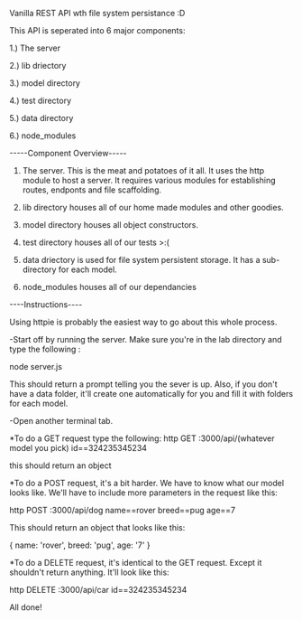 Vanilla REST API wth file system persistance :D

This API is seperated into 6 major components:

1.) The server

2.) lib driectory

3.) model directory

4.) test directory

5.) data directory

6.) node_modules

-----Component Overview-----

1. The server. This is the meat and potatoes of it all. It uses the http module to host a server. It requires various modules for establishing routes, endponts and file scaffolding.

2. lib directory houses all of our home made modules and other goodies.

3. model directory houses all object constructors.

4. test directory houses all of our tests >:(

5. data driectory is used for file system persistent storage. It has a sub-directory for each model.

6. node_modules houses all of our dependancies

----Instructions----

Using httpie is probably the easiest way to go about this whole process.

-Start off by running the server. Make sure you're in the lab directory and type the following :

node server.js

This should return a prompt telling you the sever is up. Also, if you don't have a data folder, it'll create one automatically for you and fill it with folders for each model.

-Open another terminal tab.

*To do a GET request type the following:
http GET :3000/api/(whatever model you pick) id==324235345234

this should return an object

*To do a POST request, it's a bit harder. We have to know what our model looks like. We'll have to include more parameters in the request like this:

http POST :3000/api/dog name==rover breed==pug age==7

This should return an object that looks like this:

{
  name: 'rover',
  breed: 'pug',
  age: '7'
}

*To do a DELETE request, it's identical to the GET request. Except it shouldn't return anything. It'll look like this:

http DELETE :3000/api/car id==324235345234

All done!